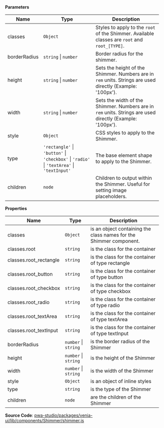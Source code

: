 
**Parameters**

| Name | Type | Description |
| --- | --- | --- |
| classes | `Object` | Styles to apply to the `root` of the Shimmer. Available classes are `root` and `root_[TYPE]`. |
| borderRadius | `string` \| `number` | Border radius for the shimmer. |
| height | `string` \| `number` | Sets the height of the Shimmer. Numbers are in `rem` units. Strings are used directly (Example: '100px'). |
| width | `string` \| `number` | Sets the width of the Shimmer. Numbers are in `rem` units. Strings are used directly (Example: '100px'). |
| style | `Object` | CSS styles to apply to the Shimmer. |
| type | `'rectangle'` \| `'button'` \| `'checkbox'` \| `'radio'` \| `'textArea'` \| `'textInput'` | The base element shape to apply to the Shimmer. |
| children | `node` | Children to output within the Shimmer. Useful for setting image placeholders. |


**Properties**

| Name | Type | Description |
| --- | --- | --- |
| classes | `Object` | is an object containing the class names for the Shimmer component. |
| classes.root | `string` | is the class for the container |
| classes.root_rectangle | `string` | is the class for the container of type rectangle |
| classes.root_button | `string` | is the class for the container of type button |
| classes.root_checkbox | `string` | is the class for the container of type checkbox |
| classes.root_radio | `string` | is the class for the container of type radio |
| classes.root_textArea | `string` | is the class for the container of type textArea |
| classes.root_textInput | `string` | is the class for the container of type textInput |
| borderRadius | `number` \| `string` | is the border radius of the Shimmer |
| height | `number` \| `string` | is the height of the Shimmer |
| width | `number` \| `string` | is the width of the Shimmer |
| style | `Object` | is an object of inline styles |
| type | `string` | is the type of the Shimmer |
| children | `node` | are the children of the Shimmer |



**Source Code**: [pwa-studio/packages/venia-ui/lib/components/Shimmer/shimmer.js](https://github.com/magento/pwa-studio/blob/develop/packages/venia-ui/lib/components/Shimmer/shimmer.js)